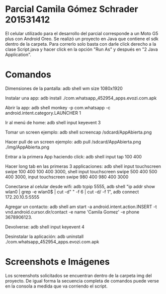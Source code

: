 # Parcial Camila Gómez Schrader 201531412

El celular utilizado para el desarrollo del parcial corresponde a un Moto G5 plus con Android Oreo. Se realizó un proyecto en Java que contiene el sdk dentro de la carpeta. Para correrlo solo basta con darle click derecho a la clase Script.java y hacer click en la opción "Run As" y después en "2 Java Application".

# Comandos

Dimensiones de la pantalla: adb shell wm size
1080x1920

Instalar una app: adb install ./com.whatsapp_452954_apps.evozi.com.apk

Abrir la app: adb shell monkey -p com.whatsapp -c android.intent.category.LAUNCHER 1

Ir al menú de home: adb shell input keyevent 3

Tomar un screen ejemplo: adb shell screencap /sdcard/AppAbierta.png

Hacer pull de un screen ejemplo: adb pull /sdcard/AppAbierta.png ./img/AppAbierta.png

Entrar a la primera App haciendo click: adb shell input tap 100 400

Hacer long tab en las primeras 3 applicaciones: adb shell input touchscreen swipe 100 400 100 400 3000, shell input touchscreen swipe 500 400 500 400 3000, input touchscreen swipe 980 400 980 400 3000

Conectarse al celular desde wifi: adb tcpip 5555, adb shell "ip addr show wlan0 | grep -e wlan0$ | cut -d\" \" -f 6 | cut -d/ -f 1", adb connect 172.20.10.5:5555

Agregar un contacto: adb shell am start -a android.intent.action.INSERT -t vnd.android.cursor.dir/contact -e name 'Camila Gomez' -e phone 3678906123.

Devolverse: adb shell input keyevent 4

Desinstalar la aplicación: adb uninstall ./com.whatsapp_452954_apps.evozi.com.apk

# Screenshots e Imágenes
Los screenshots solicitados se encuentran dentro de la carpeta img del proyecto. De igual forma la secuencia completa de comandos puede verse en la consola a medida que va corriendo el script. 

